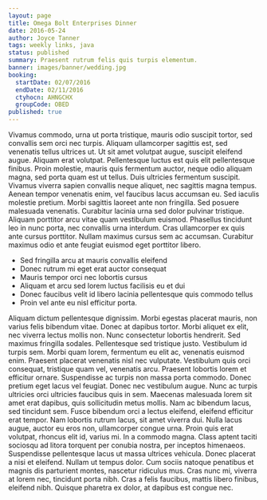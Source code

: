 ```yaml
---
layout: page
title: Omega Bolt Enterprises Dinner
date: 2016-05-24
author: Joyce Tanner
tags: weekly links, java
status: published
summary: Praesent rutrum felis quis turpis elementum.
banner: images/banner/wedding.jpg
booking:
  startDate: 02/07/2016
  endDate: 02/11/2016
  ctyhocn: AHNGCHX
  groupCode: OBED
published: true
---
```

Vivamus commodo, urna ut porta tristique, mauris odio suscipit tortor, sed convallis sem orci nec turpis. Aliquam ullamcorper sagittis est, sed venenatis tellus ultrices ut. Ut sit amet volutpat augue, suscipit eleifend augue. Aliquam erat volutpat. Pellentesque luctus est quis elit pellentesque finibus. Proin molestie, mauris quis fermentum auctor, neque odio aliquam magna, sed porta quam est ut tellus. Duis ultricies fermentum suscipit. Vivamus viverra sapien convallis neque aliquet, nec sagittis magna tempus. Aenean tempor venenatis enim, vel faucibus lacus accumsan eu. Sed iaculis molestie pretium. Morbi sagittis laoreet ante non fringilla.
Sed posuere malesuada venenatis. Curabitur lacinia urna sed dolor pulvinar tristique. Aliquam porttitor arcu vitae quam vestibulum euismod. Phasellus tincidunt leo in nunc porta, nec convallis urna interdum. Cras ullamcorper ex quis ante cursus porttitor. Nullam maximus cursus sem ac accumsan. Curabitur maximus odio et ante feugiat euismod eget porttitor libero.

* Sed fringilla arcu at mauris convallis eleifend
* Donec rutrum mi eget erat auctor consequat
* Mauris tempor orci nec lobortis cursus
* Aliquam et arcu sed lorem luctus facilisis eu et dui
* Donec faucibus velit id libero lacinia pellentesque quis commodo tellus
* Proin vel ante eu nisl efficitur porta.

Aliquam dictum pellentesque dignissim. Morbi egestas placerat mauris, non varius felis bibendum vitae. Donec at dapibus tortor. Morbi aliquet ex elit, nec viverra lectus mollis non. Nunc consectetur lobortis hendrerit. Sed maximus fringilla sodales. Pellentesque sed tristique justo. Vestibulum id turpis sem. Morbi quam lorem, fermentum eu elit ac, venenatis euismod enim. Praesent placerat venenatis nisl nec vulputate. Vestibulum quis orci consequat, tristique quam vel, venenatis arcu. Praesent lobortis lorem et efficitur ornare. Suspendisse ac turpis non massa porta commodo. Donec pretium eget lacus vel feugiat. Donec nec vestibulum augue. Nunc ac turpis ultricies orci ultricies faucibus quis in sem.
Maecenas malesuada lorem sit amet erat dapibus, quis sollicitudin metus mollis. Nam ac bibendum lacus, sed tincidunt sem. Fusce bibendum orci a lectus eleifend, eleifend efficitur erat tempor. Nam lobortis rutrum lacus, sit amet viverra dui. Nulla lacus augue, auctor eu eros non, ullamcorper congue urna. Proin quis erat volutpat, rhoncus elit id, varius mi. In a commodo magna. Class aptent taciti sociosqu ad litora torquent per conubia nostra, per inceptos himenaeos. Suspendisse pellentesque lacus ut massa ultrices vehicula. Donec placerat a nisi et eleifend. Nullam ut tempus dolor. Cum sociis natoque penatibus et magnis dis parturient montes, nascetur ridiculus mus. Cras nunc mi, viverra at lorem nec, tincidunt porta nibh. Cras a felis faucibus, mattis libero finibus, eleifend nibh. Quisque pharetra ex dolor, at dapibus est congue nec.
